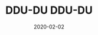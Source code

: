 ---
title: "DDU-DU DDU-DU"
date: 2020-02-02
alt-title: "YPMB in Your Area"
composer: "BLACKPINK"
src: "/assets/arrangements/ddu-du_ddu-du.pdf"
link: "/assets/arrangements/ddu-du_ddu-du.mp3"
---